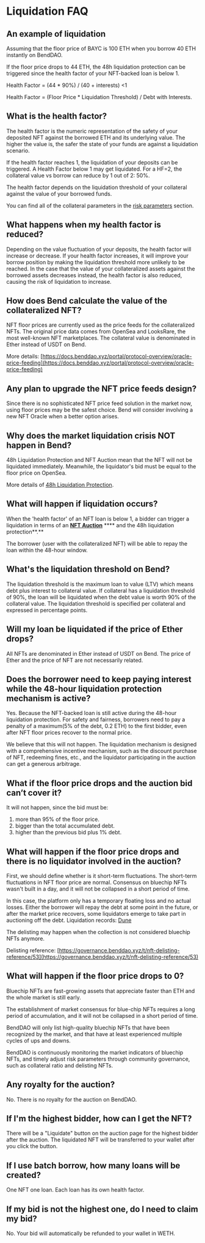 # Liquidation FAQ

## An example of liquidation

Assuming that the floor price of BAYC is 100 ETH when you borrow 40 ETH instantly on BendDAO.

If the floor price drops to 44 ETH, the 48h liquidation protection can be triggered since the health factor of your NFT-backed loan is below 1.

Health Factor = (44 \* 90%) / (40 + interests) <1&#x20;

Health Factor = (Floor Price \* Liquidation Threshold) / Debt with Interests.

## What is the health factor?

The health factor is the numeric representation of the safety of your deposited NFT against the borrowed ETH and its underlying value. The higher the value is, the safer the state of your funds are against a liquidation scenario.

If the health factor reaches 1, the liquidation of your deposits can be triggered. A Health Factor below 1 may get liquidated. For a HF=2, the collateral value vs borrow can reduce by 1 out of 2: 50%.

The health factor depends on the liquidation threshold of your collateral against the value of your borrowed funds.

You can find all of the collateral parameters in the [risk parameters](../risk/nft-risk-parameters.md) section.

## What happens when my health factor is reduced?

Depending on the value fluctuation of your deposits, the health factor will increase or decrease. If your health factor increases, it will improve your borrow position by making the liquidation threshold more unlikely to be reached. In the case that the value of your collateralized assets against the borrowed assets decreases instead, the health factor is also reduced, causing the risk of liquidation to increase.

## **How does Bend calculate the value of the collateralized NFT?**

NFT floor prices are currently used as the price feeds for the collateralized NFTs. The original price data comes from OpenSea and LooksRare, the most well-known NFT marketplaces. The collateral value is denominated in Ether instead of USDT on Bend.&#x20;

More details: [https://docs.benddao.xyz/portal/protocol-overview/oracle-price-feeding](https://docs.benddao.xyz/portal/protocol-overview/oracle-price-feeding)

## **Any plan to upgrade the NFT price feeds design?**

Since there is no sophisticated NFT price feed solution in the market now, using floor prices may be the safest choice. Bend will consider involving a new NFT Oracle when a better option arises.

## **Why does the market liquidation crisis NOT happen in Bend?**

48h Liquidation Protection and NFT Auction mean that the NFT will not be liquidated immediately. Meanwhile, the liquidator's bid must be equal to the floor price on OpenSea.

More details of [48h Liquidation Protection](../highlights/48h-liquidation-protection.md).

## **What will happen if liquidation occurs?**

When the 'health factor' of an NFT loan is below 1, a bidder can trigger a liquidation in terms of an [**NFT Auction**](../lending-protocol/auction.md) **** and the 48h liquidation protection**.**&#x20;

The borrower (user with the collateralized NFT) will be able to repay the loan within the 48-hour window.

## **What's the liquidation threshold on Bend?**

The liquidation threshold is the maximum loan to value (LTV) which means debt plus interest to collateral value. If collateral has a liquidation threshold of 90%, the loan will be liquidated when the debt value is worth 90% of the collateral value. The liquidation threshold is specified per collateral and expressed in percentage points.

## **Will my loan be liquidated if the price of Ether drops?**

All NFTs are denominated in Ether instead of USDT on Bend. The price of Ether and the price of NFT are not necessarily related.

## **Does the borrower need to keep paying interest while the 48-hour liquidation protection mechanism is active?**

Yes. Because the NFT-backed loan is still active during the 48-hour liquidation protection. For safety and fairness, borrowers need to pay a penalty of a maximum(5% of the debt, 0.2 ETH) to the first bidder, even after NFT floor prices recover to the normal price.

We believe that this will not happen. The liquidation mechanism is designed with a comprehensive incentive mechanism, such as the discount purchase of NFT, redeeming fines, etc., and the liquidator participating in the auction can get a generous arbitrage.

## What if the floor price drops and the auction bid can’t cover it?

It will not happen, since the bid must be:

1. more than 95% of the floor price.
2. bigger than the total accumulated debt.
3. higher than the previous bid plus 1% debt.

## What will happen if the floor price drops and there is no liquidator involved in the auction?

First, we should define whether is it short-term fluctuations. The short-term fluctuations in NFT floor price are normal. Consensus on bluechip NFTs wasn't built in a day, and it will not be collapsed in a short period of time.

In this case, the platform only has a temporary floating loss and no actual losses. Either the borrower will repay the debt at some point in the future, or after the market price recovers, some liquidators emerge to take part in auctioning off the debt. Liquidation records: [Dune](https://dune.com/cgq0123/Bend-DAO)

The delisting may happen when the collection is not considered bluechip NFTs anymore.

Delisting reference: [https://governance.benddao.xyz/t/nft-delisting-reference/53](https://governance.benddao.xyz/t/nft-delisting-reference/53)

## What will happen if the floor price drops to 0?

Bluechip NFTs are fast-growing assets that appreciate faster than ETH and the whole market is still early.

The establishment of market consensus for blue-chip NFTs requires a long period of accumulation, and it will not be collapsed in a short period of time.

BendDAO will only list high-quality bluechip NFTs that have been recognized by the market, and that have at least experienced multiple cycles of ups and downs.

BendDAO is continuously monitoring the market indicators of bluechip NFTs, and timely adjust risk parameters through community governance, such as collateral ratio and delisting NFTs.

## Any royalty for the auction?

No. There is no royalty for the auction on BendDAO.

## If I'm the highest bidder, how can I get the NFT?

There will be a "Liquidate" button on the auction page for the highest bidder after the auction. The liquidated NFT will be transferred to your wallet after you click the button.

## If I use batch borrow, how many loans will be created?

One NFT one loan. Each loan has its own health factor.

## If my bid is not the highest one, do I need to claim my bid?

No. Your bid will automatically be refunded to your wallet in WETH.

